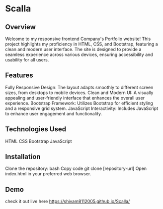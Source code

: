 # Scalla

## Overview
Welcome to my responsive frontend Company's Portfolio website! This project highlights my proficiency in HTML, CSS, and Bootstrap, featuring a clean and modern user interface. The site is designed to provide a seamless experience across various devices, ensuring accessibility and usability for all users.

## Features
Fully Responsive Design: The layout adapts smoothly to different screen sizes, from desktops to mobile devices.
Clean and Modern UI: A visually appealing and user-friendly interface that enhances the overall user experience.
Bootstrap Framework: Utilizes Bootstrap for efficient styling and a responsive grid system.
JavaScript Interactivity: Includes JavaScript to enhance user engagement and functionality.
## Technologies Used
HTML
CSS
Bootstrap
JavaScript
## Installation
Clone the repository:
bash
Copy code
git clone [repository-url]
Open index.html in your preferred web browser.
## Demo
check it out live here https://shivam8112005.github.io/Scalla/

